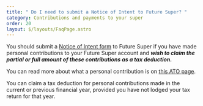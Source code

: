 ```yaml
---
title: " Do I need to submit a Notice of Intent to Future Super? "
category: Contributions and payments to your super
order: 20
layout: $/layouts/FaqPage.astro
---
```

You should submit a [Notice of Intent form](https://www.ato.gov.au/forms/notice-of-intent-to-claim-or-vary-a-deduction-for-personal-super-contributions/) to Future Super if you have made personal contributions to your Future Super account and ***wish to claim the partial or full amount of these contributions as a tax deduction.*** 

You can read more about what a personal contribution is on [this ATO page](https://www.ato.gov.au/individuals/super/growing-your-super/adding-to-your-super/personal-super-contributions/).  

You can claim a tax deduction for personal contributions made in the current or previous financial year, provided you have not lodged your tax return for that year.